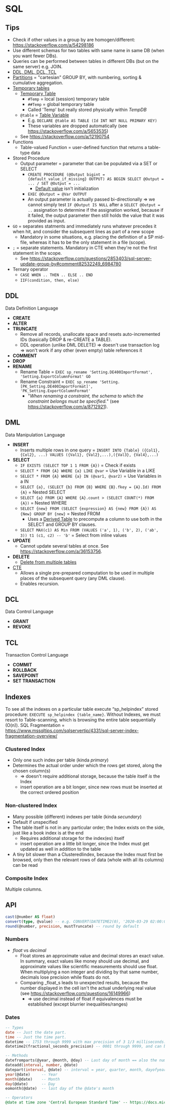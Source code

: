# SQL

## Tips

* Check if other values in a group by are homogen/different: <https://stackoverflow.com/a/54298186>
* Use different schemas for two tables with same name in same DB (when you want fewer DBs).
* Queries can be performed between tables in different DBs (but on the same server) e.g. JOIN.
* [DDL, DML, DCL, TCL](https://www.geeksforgeeks.org/sql-ddl-dml-dcl-tcl-commands/)
* [Partitions](https://www.sqlshack.com/sql-partition-by-clause-overview/) = "cartesian" GROUP BY, with numbering, sorting & cumulative aggregation.
* [Temporary tables](https://www.red-gate.com/simple-talk/sql/t-sql-programming/temporary-tables-in-sql-server/)
  * [Temporary Table](https://docs.microsoft.com/en-us/sql/t-sql/statements/create-table-transact-sql?view=sql-server-ver15#temporary-tables)
    * `#Temp` = local (session) temporary table
    * `##Temp` = global temporary table
    * Called 'Temp' but really stored physically within _TempDB_
  * `@table` = [Table Variable](https://docs.microsoft.com/en-us/sql/t-sql/language-elements/declare-local-variable-transact-sql?view=sql-server-ver15#c-declaring-a-variable-of-type-table)
    * E.g. `DECLARE @table AS TABLE (Id INT NOT NULL PRIMARY KEY)`
    * These variables are dropped automatically (see <https://stackoverflow.com/a/5653535>)
  * See <https://stackoverflow.com/a/12190754>
* Functions
  * Table-valued Function = user-defined function that returns a table-type data
* Stored Procedure
  * Output parameter = parameter that can be populated via a SET or SELECT
    * `CREATE PROCEDURE (@Output bigint = {default_value_if_missing} OUTPUT) AS BEGIN SELECT @Output = ... / SET @Output = ...`
      * [Default value](https://stackoverflow.com/a/13376799) isn't initialization
    * `EXEC @Output = @Var OUTPUT`
    * An output parameter is actually passed bi-directionally => we cannot simply test `IF @Output IS NULL` after a `SELECT @Output = ..` assignation to determine if the assignation worked, because if it failed, the output parameter then still holds the value that it was provided as input.
* `GO` = separates statments and immediately runs whatever precedes it when hit, and consider the subsequent lines as part of a new scope
  * Mandatory in some situations, e.g. placing the definition of a SP mid-file, whereas it has to be the only statement in a file (scope).
* `;` = separate statements. Mandatory in CTE when they're not the first statement in the scope.
  * See <https://stackoverflow.com/questions/2853403/sql-server-update-group-by#comment82532249_6984780>
* Ternary operator
  * `CASE WHEN .. THEN .. ELSE .. END`
  * `IIF(condition, then, else)`

## DDL

Data Definition Language

* **CREATE**
* **ALTER**
* **TRUNCATE**
  * Remove all records, unallocate space and resets auto-incremented IDs (basically DROP & re-CREATE a TABLE).
  * DDL operation (unlike DML DELETE) => doesn't use transaction log => won't work if any other (even empty) table references it
* **COMMENT**
* **DROP**
* **RENAME**
  * Rename Table = `EXEC sp_rename 'Setting.DE400ImportFormat', 'Setting.ExportColumnFormat' GO`
  * Rename Constraint = `EXEC sp_rename 'Setting.[PK_Setting.DE400ImportFormat]', 'PK_Setting.ExportColumnFormat'`
    * "_When renaming a constraint, the schema to which the constraint belongs must be specified._" (see <https://stackoverflow.com/a/8712921>).

## DML

Data Manipulation Language

* **INSERT**
  * Inserts multiple rows in one query = `INSERT INTO {Table} ({Col1}, {Col2}, ...) VALUES ({Val1}, {Val2},...),({Val3}, {Val4},...)`
* **SELECT**
  * `IF EXISTS (SELECT TOP 1 1 FROM {A})` = Check if exists
  * `SELECT * FROM {A} WHERE {a} LIKE @var` = Use Variable in a LIKE
  * `SELECT * FROM {A} WHERE {a} IN (@var1, @var2)` = Use Variables in a IN
  * `SELECT {a}, (SELECT {b} FROM {B} WHERE {B}.fkey = {A}.Id) FROM {A}` = Nested SELECT
  * `SELECT {a} FROM {A} WHERE {A}.count > (SELECT COUNT(*) FROM {A})` = Nested WHERE
  * `SELECT {new} FROM (SELECT {expression} AS {new} FROM {A}) AS {New} GROUP BY {new}` = Nested FROM
    * Uses a [Derived Table](https://logicalread.com/when-to-apply-sql-server-derived-tables-mc03/#.XNFNnnduKUk) to precompute a column to use both in the SELECT and GROUP BY clauses.
  * `SELECT MAX(c1) AS Min FROM (VALUES ('a', 1), ('b', 2), ('ab', 3)) t1 (c1, c2) -- 'b'` = Select from inline values
* **UPDATE**
  * Cannot update several tables at once. See <https://stackoverflow.com/a/36153756>.
* **DELETE**
  * [Delete from multiple tables](https://stackoverflow.com/a/809892)
* [CTE](https://stackoverflow.com/a/13383844)
  * Allows a single pre-prepared computation to be used in multiple places of the subsequent query (any DML clause).
  * Enables recursion.

## DCL

Data Control Language

* **GRANT**
* **REVOKE**

## TCL

Transaction Control Language

* **COMMIT**
* **ROLLBACK**
* **SAVEPOINT**
* **SET TRANSACTION**

## Indexes

To see all the indexes on a particular table execute “sp_helpindex” stored procedure: `EXECUTE sp_helpindex {table_name}`.
Without Indexes, we must resort to Table-scanning, which is browsing the entire table sequentially (O(n)).
SQL Fragmentation = <https://www.mssqltips.com/sqlservertip/4331/sql-server-index-fragmentation-overview/>

### Clustered Index

* Only one such index per table (kinda _primary_)
* Determines the actual order under which the rows get stored, along the chosen column(s)
  * => doesn't require additional storage, because the table itself _is_ the Index
  * insert operation are a bit longer, since new rows must be inserted at the correct ordered position

### Non-clustered Index

* Many possible (different) indexes per table (kinda _secundary_)
* Default if unspecified
* The table itself is not in any particular order; the Index exists on the side, just like a book index is at the end
  * Requires additional storage for the index(es) itself
  * insert operation are a little bit longer, since the Index must get updated as well in addition to the table
* A tiny bit slower than a ClusteredIindex, because the Index must first be browsed, only then the relevant rows of data (whole with all its columns) can be read

### Composite Index

Multiple columns.

## API

```SQL
cast(@number AS float)
convert(type, @value) -- e.g. CONVERT(DATETIME2(0), '2020-03-29 02:00:01.0000000 +01:00')
round(@number, precision, mustTruncate) -- round by default
```

### Numbers

* _float_ vs _decimal_
  * Float stores an approximate value and decimal stores an exact value. In summary, exact values like money should use decimal, and approximate values like scientific measurements should use float. When multiplying a non integer and dividing by that same number, decimals lose precision while floats do not.
  * Comparing _float_s leads to unexpected results, because the number displayed in the cell isn't the actual underlying real value (see <https://stackoverflow.com/questions/16149966>)
    * => use decimal instead of float if equivalences must be established (except blurrier inequalities/ranges)

### Dates

```SQL
-- Types
date -- Just the date part.
time -- Just the time part.
datetime -- 1753 through 9999 with max precision of 3 1/3 milliseconds.
datetime2(fractional_seconds_precision) -- 0001 through 9999, and can be precise down to 100ns.

-- Methods
datefromparts(@year, @month, @day) -- Last day of month == also the number of days in that month.
dateadd(interval, number, @date)
datepart(interval, @date) -- interval = year, quarter, month, dayofyear, day, week, weekday, hour, minute, second, millisecond, tzoffset (in minutes)
year(@date)     -- Year
month(@date)    -- Month
day(@date)      -- Day
eomonth(@date)  -- last day of the @date's month

-- Operators
@date at time zone 'Central European Standard Time' -- https://docs.microsoft.com/en-us/sql/t-sql/queries/at-time-zone-transact-sql?view=sql-server-ver15
```
